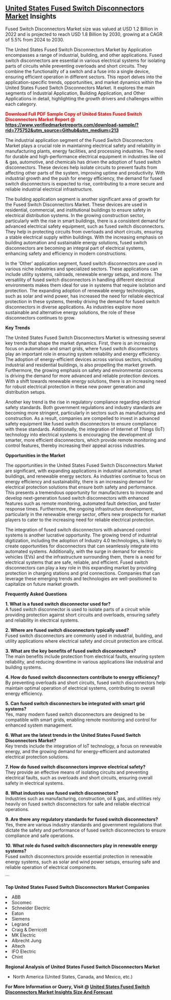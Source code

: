 <h2><a href="https://www.verifiedmarketreports.com/download-sample/?rid=775752&amp;utm_source=Github&amp;utm_medium=213" target="_blank">United States Fused Switch Disconnectors Market</a> Insights</h2><p>Fused Switch Disconnectors Market size was valued at USD 1.2 Billion in 2022 and is projected to reach USD 1.8 Billion by 2030, growing at a CAGR of 5.5% from 2024 to 2030.</p><p><p>The United States Fused Switch Disconnectors Market by Application encompasses a range of industrial, building, and other applications. Fused switch disconnectors are essential in various electrical systems for isolating parts of circuits while preventing overloads and short circuits. They combine the functionality of a switch and a fuse into a single device, ensuring efficient operation in different sectors. This report delves into the application-specific trends, opportunities, and market dynamics within the United States Fused Switch Disconnectors Market. It explores the main segments of Industrial Application, Building Application, and Other Applications in detail, highlighting the growth drivers and challenges within each category. <strong><p><span class=""><span style="color: #ff0000;"><strong>Download Full PDF Sample Copy of United States Fused Switch Disconnectors Market Report</strong> @ </span><a href="https://www.verifiedmarketreports.com/download-sample/?rid=775752&amp;utm_source=Github&amp;utm_medium=213" target="_blank">https://www.verifiedmarketreports.com/download-sample/?rid=775752&amp;utm_source=Github&amp;utm_medium=213</a></span></p></strong></p><p>The industrial application segment of the Fused Switch Disconnectors Market plays a crucial role in maintaining electrical safety and reliability in manufacturing plants, energy facilities, and processing industries. The need for durable and high-performance electrical equipment in industries like oil & gas, automotive, and chemicals has driven the adoption of fused switch disconnectors. These devices help isolate circuits to prevent faults from affecting other parts of the system, improving uptime and productivity. With industrial growth and the push for energy efficiency, the demand for fused switch disconnectors is expected to rise, contributing to a more secure and reliable industrial electrical infrastructure.</p><p>The building application segment is another significant area of growth for the Fused Switch Disconnectors Market. These devices are used in residential, commercial, and institutional buildings to ensure safety in electrical distribution systems. In the growing construction sector, particularly with the rise in smart buildings, there is a consistent demand for advanced electrical safety equipment, such as fused switch disconnectors. They help in protecting circuits from overloads and short circuits, ensuring a stable electrical supply within buildings. With the increasing emphasis on building automation and sustainable energy solutions, fused switch disconnectors are becoming an integral part of electrical systems, enhancing safety and efficiency in modern constructions.</p><p>In the 'Other' application segment, fused switch disconnectors are used in various niche industries and specialized sectors. These applications can include utility systems, railroads, renewable energy setups, and more. The versatility of fused switch disconnectors in handling different electrical environments makes them ideal for use in systems that require isolation and protection. The expanding adoption of renewable energy technologies, such as solar and wind power, has increased the need for reliable electrical protection in these systems, thereby driving the demand for fused switch disconnectors in diverse applications. As industries explore more sustainable and alternative energy solutions, the role of these disconnectors continues to grow.</p><p><strong>Key Trends</strong></p><p>The United States Fused Switch Disconnectors Market is witnessing several key trends that shape the market dynamics. First, there is an increasing focus on automation and smart grids, where fused switch disconnectors play an important role in ensuring system reliability and energy efficiency. The adoption of energy-efficient devices across various sectors, including industrial and residential buildings, is also propelling the market growth. Furthermore, the growing emphasis on safety and environmental concerns is driving the demand for more advanced and reliable protection devices. With a shift towards renewable energy solutions, there is an increasing need for robust electrical protection in these new power generation and distribution setups.</p><p>Another key trend is the rise in regulatory compliance regarding electrical safety standards. Both government regulations and industry standards are becoming more stringent, particularly in sectors such as manufacturing and construction. As a result, companies are compelled to invest in advanced safety equipment like fused switch disconnectors to ensure compliance with these standards. Additionally, the integration of Internet of Things (IoT) technology into electrical systems is encouraging the development of smarter, more efficient disconnectors, which provide remote monitoring and control features, thereby increasing their appeal across industries.</p><p><strong>Opportunities in the Market</strong></p><p>The opportunities in the United States Fused Switch Disconnectors Market are significant, with expanding applications in industrial automation, smart buildings, and renewable energy sectors. As industries continue to focus on energy efficiency and sustainability, there is an increasing demand for electrical protection solutions that ensure both safety and performance. This presents a tremendous opportunity for manufacturers to innovate and develop next-generation fused switch disconnectors with enhanced features such as remote monitoring, automated fault detection, and faster response times. Furthermore, the ongoing infrastructure development, particularly in the renewable energy sector, offers new prospects for market players to cater to the increasing need for reliable electrical protection.</p><p>The integration of fused switch disconnectors with advanced control systems is another lucrative opportunity. The growing trend of industrial digitization, including the adoption of Industry 4.0 technologies, is likely to create opportunities for disconnectors that can seamlessly integrate into automated systems. Additionally, with the surge in demand for electric vehicles (EVs) and the infrastructure surrounding them, there is a need for electrical systems that are safe, reliable, and efficient. Fused switch disconnectors can play a key role in this expanding market by providing protection in charging stations and grid connections. Companies that can leverage these emerging trends and technologies are well-positioned to capitalize on future market growth.</p><p><strong>Frequently Asked Questions</strong></p><p><strong>1. What is a fused switch disconnector used for?</strong><br> A fused switch disconnector is used to isolate parts of a circuit while providing protection against short circuits and overloads, ensuring safety and reliability in electrical systems.</p><p><strong>2. Where are fused switch disconnectors typically used?</strong><br> Fused switch disconnectors are commonly used in industrial, building, and utility applications where electrical safety and circuit protection are critical.</p><p><strong>3. What are the key benefits of fused switch disconnectors?</strong><br> The main benefits include protection from electrical faults, ensuring system reliability, and reducing downtime in various applications like industrial and building systems.</p><p><strong>4. How do fused switch disconnectors contribute to energy efficiency?</strong><br> By preventing overloads and short circuits, fused switch disconnectors help maintain optimal operation of electrical systems, contributing to overall energy efficiency.</p><p><strong>5. Can fused switch disconnectors be integrated with smart grid systems?</strong><br> Yes, many modern fused switch disconnectors are designed to be compatible with smart grids, enabling remote monitoring and control for enhanced system management.</p><p><strong>6. What are the latest trends in the United States Fused Switch Disconnectors Market?</strong><br> Key trends include the integration of IoT technology, a focus on renewable energy, and the growing demand for energy-efficient and automated electrical protection solutions.</p><p><strong>7. How do fused switch disconnectors improve electrical safety?</strong><br> They provide an effective means of isolating circuits and preventing electrical faults, such as overloads and short circuits, ensuring overall safety in electrical systems.</p><p><strong>8. What industries use fused switch disconnectors?</strong><br> Industries such as manufacturing, construction, oil & gas, and utilities rely heavily on fused switch disconnectors for safe and reliable electrical operations.</p><p><strong>9. Are there any regulatory standards for fused switch disconnectors?</strong><br> Yes, there are various industry standards and government regulations that dictate the safety and performance of fused switch disconnectors to ensure compliance and safe operations.</p><p><strong>10. What role do fused switch disconnectors play in renewable energy systems?</strong><br> Fused switch disconnectors provide essential protection in renewable energy systems, such as solar and wind power setups, ensuring safe and reliable operation of electrical components.</p>```</p><p><strong>Top United States Fused Switch Disconnectors Market Companies</strong></p><div data-test-id=""><p><li>ABB</li><li> Socomec</li><li> Schneider Electric</li><li> Eaton</li><li> Siemens</li><li> Legrand</li><li> Craig & Derricott</li><li> MK Electric</li><li> Albrecht Jung</li><li> Altech</li><li> IFO Electric</li><li> Chint</li></p><div><strong>Regional Analysis of&nbsp;United States Fused Switch Disconnectors Market</strong></div><ul><li dir="ltr"><p dir="ltr">North America&nbsp;(United States, Canada, and Mexico, etc.)</p></li></ul><p><strong>For More Information or Query, Visit @&nbsp;</strong><strong><a href="https://www.verifiedmarketreports.com/product/fused-switch-disconnectors-market/?utm_source=Github&amp;utm_medium=213" target="_blank">United States Fused Switch Disconnectors Market Insights Size And Forecast</a></strong></p></div>
